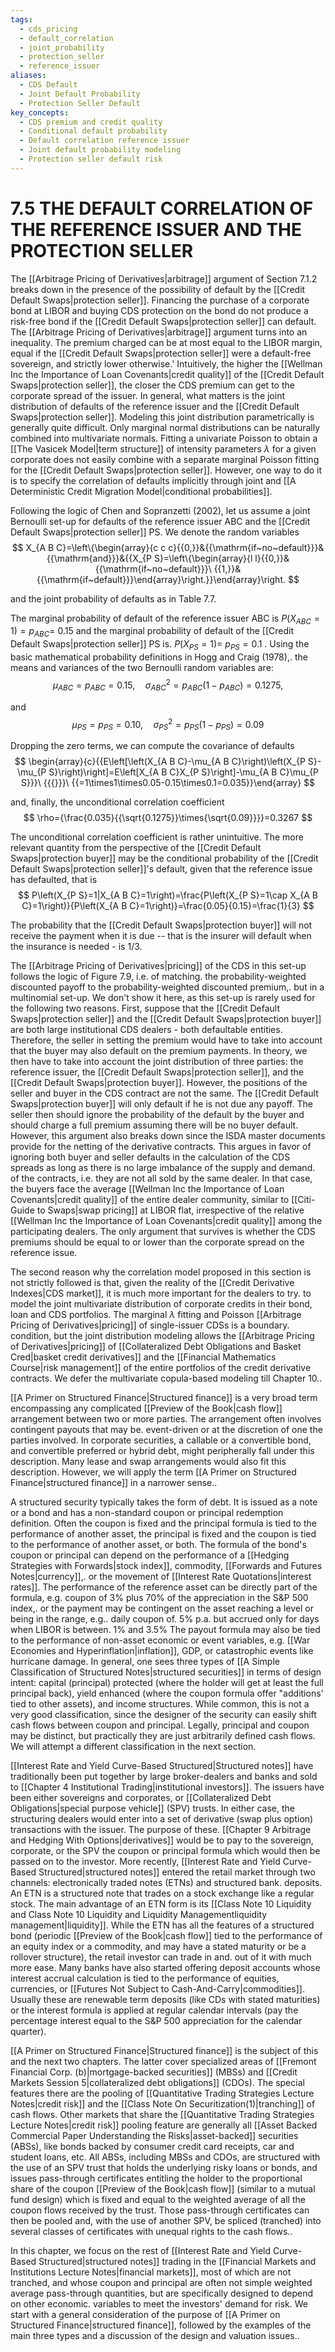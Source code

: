 ```yaml
---
tags:
  - cds_pricing
  - default_correlation
  - joint_probability
  - protection_seller
  - reference_issuer
aliases:
  - CDS Default
  - Joint Default Probability
  - Protection Seller Default
key_concepts:
  - CDS premium and credit quality
  - Conditional default probability
  - Default correlation reference issuer
  - Joint default probability modeling
  - Protection seller default risk
---
```


# 7.5 THE DEFAULT CORRELATION OF THE REFERENCE ISSUER AND THE PROTECTION SELLER  

The [[Arbitrage Pricing of Derivatives|arbitrage]] argument of Section 7.1.2 breaks down in the presence of the possibility of default by the [[Credit Default Swaps|protection seller]]. Financing the purchase of a corporate bond at LIBOR and buying CDS protection on the bond do not produce a risk-free bond if the [[Credit Default Swaps|protection seller]] can default. The [[Arbitrage Pricing of Derivatives|arbitrage]] argument turns into an inequality. The premium charged can be at most equal to the LIBOR margin, equal if the [[Credit Default Swaps|protection seller]] were a default-free sovereign, and strictly lower otherwise.' Intuitively, the higher the [[Wellman Inc the Importance of Loan Covenants|credit quality]] of the [[Credit Default Swaps|protection seller]], the closer the CDS premium can get to the corporate spread of the issuer. In general, what matters is the joint distribution of defaults of the reference issuer and the [[Credit Default Swaps|protection seller]]. Modeling this joint distribution parametrically is generally quite difficult. Only marginal normal distributions can be naturally combined into multivariate normals. Fitting a univariate Poisson to obtain a [[The Vasicek Model|term structure]] of intensity parameters $\lambda$ for a given corporate does not easily combine with a separate marginal Poisson fitting for the [[Credit Default Swaps|protection seller]]. However, one way to do it is to specify the correlation of defaults implicitly through joint and [[A Deterministic Credit Migration Model|conditional probabilities]].  

Following the logic of Chen and Sopranzetti (2002), let us assume a joint Bernoulli set-up for defaults of the reference issuer ABC and the [[Credit Default Swaps|protection seller]] PS. We denote the random variables  
$$
X_{A B C}=\left\{\begin{array}{c c c}{{0,}}&{{\mathrm{if~no~default}}}&{{\mathrm{and}}}&{{X_{P S}=\left\{\begin{array}{l l}{{0,}}&{{\mathrm{if~no~default}}}\ {{1,}}&{{\mathrm{if~default}}}\end{array}\right.}}\end{array}\right.
$$  

and the joint probability of defaults as in Table 7.7.  

The marginal probability of default of the reference issuer ABC is $P(X_{A B C}=1)=p_{A B C}=$ 0.15 and the marginal probability of default of the [[Credit Default Swaps|protection seller]] PS is. $P\left(X_{P S}=1\right)=$ $p_{P S}=0.1$ . Using the basic mathematical probability definitions in Hogg and Craig (1978),. the means and variances of the two Bernoulli random variables are:  
$$
\mu_{A B C}=p_{A B C}=0.15,\quad\sigma_{A B C}^{2}=p_{A B C}(1-p_{A B C})=0.1275,
$$  

and  
$$
\mu_{P S}=p_{P S}=0.10,\quad\sigma_{P S}^{2}=p_{P S}(1-p_{P S})=0.09
$$  

Dropping the zero terms, we can compute the covariance of defaults  
$$
\begin{array}{c}{{E\left[\left(X_{A B C}-\mu_{A B C}\right)\left(X_{P S}-\mu_{P S}\right)\right]=E\left[X_{A B C}X_{P S}\right]-\mu_{A B C}\mu_{P S}}}\ {{{}}}\ {{=1\times1\times0.05-0.15\times0.1=0.035}}\end{array}
$$  

and, finally, the unconditional correlation coefficient  
$$
\rho={\frac{0.035}{{\sqrt{0.1275}}\times{\sqrt{0.09}}}}=0.3267
$$  

The unconditional correlation coefficient is rather unintuitive. The more relevant quantity from the perspective of the [[Credit Default Swaps|protection buyer]] may be the conditional probability of the [[Credit Default Swaps|protection seller]]'s default, given that the reference issue has defaulted, that is  
$$
P\left(X_{P S}=1|X_{A B C}=1\right)=\frac{P\left(X_{P S}=1\cap X_{A B C}=1\right)}{P\left(X_{A B C}=1\right)}=\frac{0.05}{0.15}=\frac{1}{3}
$$  

The probability that the [[Credit Default Swaps|protection buyer]] will not receive the payment when it is due -- that is the insurer will default when the insurance is needed - is 1/3.  

The [[Arbitrage Pricing of Derivatives|pricing]] of the CDS in this set-up follows the logic of Figure 7.9, i.e. of matching. the probability-weighted discounted payoff to the probability-weighted discounted premium,. but in a multinomial set-up. We don't show it here, as this set-up is rarely used for the following two reasons. First, suppose that the [[Credit Default Swaps|protection seller]] and the [[Credit Default Swaps|protection buyer]] are both large institutional CDS dealers - both defaultable entities. Therefore, the seller in setting the premium would have to take into account that the buyer may also default on the premium payments. In theory, we then have to take into account the joint distribution of three parties: the reference issuer, the [[Credit Default Swaps|protection seller]], and the [[Credit Default Swaps|protection buyer]]. However, the positions of the seller and buyer in the CDS contract are not the same. The [[Credit Default Swaps|protection buyer]] will only default if he is not due any payoff. The seller then should ignore the probability of the default by the buyer and should charge a full premium assuming there will be no buyer default. However, this argument also breaks down since the ISDA master documents provide for the netting of the derivative contracts. This argues in favor of ignoring both buyer and seller defaults in the calculation of the CDS spreads as long as there is no large imbalance of the supply and demand. of the contracts, i.e. they are not all sold by the same dealer. In that case, the buyers face the average [[Wellman Inc the Importance of Loan Covenants|credit quality]] of the entire dealer community, similar to [[Citi-Guide to Swaps|swap pricing]] at LIBOR flat, irrespective of the relative [[Wellman Inc the Importance of Loan Covenants|credit quality]] among the participating dealers. The only argument that survives is whether the CDS premiums should be equal to or lower than the corporate spread on the reference issue.  

The second reason why the correlation model proposed in this section is not strictly followed is that, given the reality of the [[Credit Derivative Indexes|CDS market]], it is much more important for the dealers to try. to model the joint multivariate distribution of corporate credits in their bond, loan and CDS portfolios. The marginal $\lambda$ fitting and Poisson [[Arbitrage Pricing of Derivatives|pricing]] of single-issuer CDSs is a boundary. condition, but the joint distribution modeling allows the [[Arbitrage Pricing of Derivatives|pricing]] of [[Collateralized Debt Obligations and Basket Cred|basket credit derivatives]] and the [[Financial Mathematics Course|risk management]] of the entire portfolios of the credit derivative contracts. We defer the multivariate copula-based modeling till Chapter 10..  

[[A Primer on Structured Finance|Structured finance]] is a very broad term encompassing any complicated [[Preview of the Book|cash flow]] arrangement between two or more parties. The arrangement often involves contingent payouts that may be. event-driven or at the discretion of one the parties involved. In corporate securities, a callable or a convertible bond, and convertible preferred or hybrid debt, might peripherally fall under this description. Many lease and swap arrangements would also fit this description. However, we will apply the term [[A Primer on Structured Finance|structured finance]] in a narrower sense..  

A structured security typically takes the form of debt. It is issued as a note or a bond and has a non-standard coupon or principal redemption definition. Often the coupon is fixed and the principal formula is tied to the performance of another asset, the principal is fixed and the coupon is tied to the performance of another asset, or both. The formula of the bond's coupon or principal can depend on the performance of a [[Hedging Strategies with Forwards|stock index]], commodity, [[Forwards and Futures Notes|currency]],. or the movement of [[Interest Rate Quotations|interest rates]]. The performance of the reference asset can be directly part of the formula, e.g. coupon of $3\%$ plus $70\%$ of the appreciation in the S&P 500 index,. or the payment may be contingent on the asset reaching a level or being in the range, e.g.. daily coupon of. $5\%$ p.a. but accrued only for days when LIBOR is between. $1\%$ and $3.5\%$ The payout formula may also be tied to the performance of non-asset economic or event variables, e.g. [[War Economies and Hyperinflation|inflation]], GDP, or catastrophic events like hurricane damage. In general, one sees three types of [[A Simple Classification of Structured Notes|structured securities]] in terms of design intent: capital (principal) protected (where the holder will get at least the full principal back), yield enhanced (where the coupon formula offer "additions' tied to other assets), and income structures. While common, this is not a very good classification, since the designer of the security can easily shift cash flows between coupon and principal. Legally, principal and coupon may be distinct, but practically they are just arbitrarily defined cash flows. We will attempt a different classification in the next section.  

[[Interest Rate and Yield Curve-Based Structured|Structured notes]] have traditionally been put together by large broker-dealers and banks and sold to [[Chapter 4 Institutional Trading|institutional investors]]. The issuers have been either sovereigns and corporates, or [[Collateralized Debt Obligations|special purpose vehicle]] (SPV) trusts. In either case, the structuring dealers would enter into a set of derivative (swap plus option) transactions with the issuer. The purpose of these. [[Chapter 9 Arbitrage and Hedging With Options|derivatives]] would be to pay to the sovereign, corporate, or the SPV the coupon or principal formula which would then be passed on to the investor. More recently, [[Interest Rate and Yield Curve-Based Structured|structured notes]] entered the retail market through two channels: electronically traded notes (ETNs) and structured bank. deposits. An ETN is a structured note that trades on a stock exchange like a regular stock. The main advantage of an ETN form is its [[Class Note 10 Liquidity and Class Note 10 Liquidity and Liquidity Managementliquidity management|liquidity]]. While the ETN has all the features of a structured bond (periodic [[Preview of the Book|cash flow]] tied to the performance of an equity index or a commodity, and may have a stated maturity or be a rollover structure), the retail investor can trade in and. out of it with much more ease. Many banks have also started offering deposit accounts whose interest accrual calculation is tied to the performance of equities, currencies, or [[Futures Not Subject to Cash-And-Carry|commodities]]. Usually these are renewable term deposits (like CDs with stated maturities) or the interest formula is applied at regular calendar intervals (pay the percentage interest equal to the S&P 500 appreciation for the calendar quarter).  

[[A Primer on Structured Finance|Structured finance]] is the subject of this and the next two chapters. The latter cover specialized areas of [[Fremont Financial Corp. (b)|mortgage-backed securities]] (MBSs) and [[Credit Markets Session 5|collateralized debt obligations]] (CDOs). The special features there are the pooling of [[Quantitative Trading Strategies Lecture Notes|credit risk]] and the [[Class Note On Securitization(1)|tranching]] of cash flows. Other markets that share the [[Quantitative Trading Strategies Lecture Notes|credit risk]] pooling feature are generally all [[Asset Backed Commercial Paper Understanding the Risks|asset-backed]] securities (ABSs), like bonds backed by consumer credit card receipts, car and student loans, etc. All ABSs, including MBSs and CDOs, are structured with the use of an SPV trust that holds the underlying risky loans or bonds, and issues pass-through certificates entitling the holder to the proportional share of the coupon [[Preview of the Book|cash flow]] (similar to a mutual fund design) which is fixed and equal to the weighted average of all the coupon flows received by the trust. Those pass-through certificates can then be pooled and, with the use of another SPV, be spliced (tranched) into several classes of certificates with unequal rights to the cash flows..  

In this chapter, we focus on the rest of [[Interest Rate and Yield Curve-Based Structured|structured notes]] trading in the [[Financial Markets and Institutions Lecture Notes|financial markets]], most of which are not tranched, and whose coupon and principal are often not simple weighted average pass-through quantities, but are specifically designed to depend on other economic. variables to meet the investors' demand for risk. We start with a general consideration of the purpose of [[A Primer on Structured Finance|structured finance]], followed by the examples of the main three types and a discussion of the design and valuation issues..  